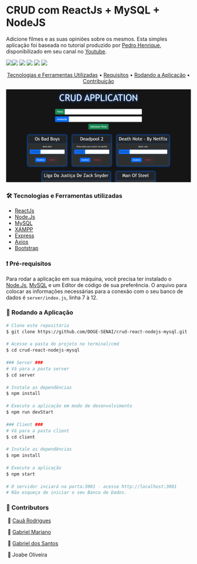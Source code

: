 # CRUD com ReactJs + MySQL + NodeJS

Adicione filmes e as suas opiniões sobre os mesmos. Esta simples aplicação foi baseada no tutorial produzido por  [Pedro Henrique](https://github.com/machadop1407), disponibilizado em seu canal no [Youtube](https://cutt.ly/AR9HcQd).

<img src="https://img.shields.io/static/v1?label=ReactJs&message=v17.0.2&color=61dafb&style=flat-square&logo=React"/><img src="https://img.shields.io/static/v1?label=AXIOS&message=v0.24.0&color=blueviolet&style=flat-square&logo=npm"/> <img src="https://img.shields.io/static/v1?label=XAMPP&message=v8.0.12&color=fb7a24&style=flat-square&logo=XAMPP"/> <img src="https://img.shields.io/static/v1?label=Express&message=v4.17.1&color=000000&style=flat-square&logo=Express"/> <img src="https://img.shields.io/static/v1?label=Node.js&message=v14.17&color=339933&style=flat-square&logo=Node.js"/> <img src="https://img.shields.io/static/v1?label=Nodemon&message=v2.0.14&color=339933&style=flat-square&logo=Nodemon"/>

<p align="center">
 <a href="#tecnologias">Tecnologias e Ferramentas Utilizadas</a> • 
 <a href="#requisitos">Requisitos</a> •
 <a href="#rodando">Rodando a Aplicação</a> •  
 <a href="#contribuicao">Contribuição</a>
</p>

<img src="client/public/assets/imgReadme/apresentacao.png" />

<div id=#tecnologias>
</div>

### 🛠 Tecnologias e Ferramentas utilizadas

- [ReactJs](https://pt-br.reactjs.org/)
- [Node.Js](https://nodejs.org/en/)
- [MySQL](https://www.mysql.com/)
- [XAMPP](https://www.apachefriends.org/pt_br/index.html)
- [Express](https://expressjs.com/pt-br/)
- [Axios](https://axios-http.com/docs/intro)
- [Bootstrap](https://getbootstrap.com/)

<div id=#requisitos></div>

### :heavy_exclamation_mark: Pré-requisitos

Para rodar a aplicação em sua máquina, você precisa ter instalado o [Node.Js](https://nodejs.org/en/), [MySQL](https://www.mysql.com/) e um Editor de código de sua preferência. O arquivo para colocar as informações necessárias para a conexão com o seu banco de dados é ```server/index.js```, linha 7 à 12.

<div id=#rodando></div>

### :rocket: Rodando a Aplicação

```bash
# Clone este repositório
$ git clone https://github.com/DOGE-SENAI/crud-react-nodejs-mysql.git

# Acesse a pasta do projeto no terminal/cmd
$ cd crud-react-nodejs-mysql

### Server ###
# Vá para a pasta server
$ cd server

# Instale as dependências
$ npm install

# Execute a aplicação em modo de desenvolvimento
$ npm run devStart

### Client ###
# Vá para a pasta client
$ cd client

# Instale as dependências
$ npm install

# Execute a aplicação
$ npm start

# O servidor inciará na porta:3001 - acesse http://localhost:3001
# Não esqueça de iniciar o seu Banco de Dados.
```

<div id="#contribuicao"></div>

### 👥 Contributors

​	 👤 [Cauã Rodrigues](https://github.com/CauaRodrigues)

​	 👤 [Gabriel Mariano](https://github.com/Gabriel-MarianoJ)

​	 👤 [Gabriel dos Santos](https://github.com/GabrielGSF)

​	 👤 Joabe Oliveira

